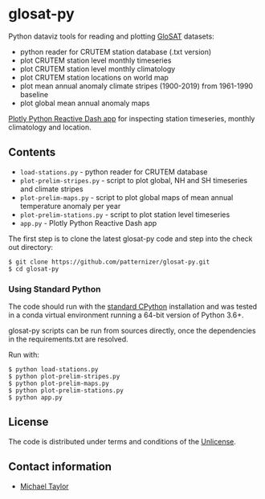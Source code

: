 # glosat-py

Python dataviz tools for reading and plotting [GloSAT](https://www.glosat.org) datasets:

* python reader for CRUTEM station database (.txt version)
* plot CRUTEM station level monthly timeseries
* plot CRUTEM station level monthly climatology
* plot CRUTEM station locations on world map
* plot mean annual anomaly climate stripes (1900-2019) from 1961-1990 baseline
* plot global mean annual anomaly maps

[Plotly Python Reactive Dash app](https://patternizer-crutem5.herokuapp.com) for inspecting station timeseries, monthly climatology and location.

## Contents

* `load-stations.py` - python reader for CRUTEM database
* `plot-prelim-stripes.py` - script to plot global, NH and SH timeseries and climate stripes
* `plot-prelim-maps.py` - script to plot global maps of mean annual temperature anomaly per year 
* `plot-prelim-stations.py` - script to plot station level timeseries
* `app.py` - Plotly Python Reactive Dash app

The first step is to clone the latest glosat-py code and step into the check out directory: 

    $ git clone https://github.com/patternizer/glosat-py.git
    $ cd glosat-py

### Using Standard Python

The code should run with the [standard CPython](https://www.python.org/downloads/) installation and was tested 
in a conda virtual environment running a 64-bit version of Python 3.6+.

glosat-py scripts can be run from sources directly, once the dependencies in the requirements.txt are resolved.

Run with:

    $ python load-stations.py
    $ python plot-prelim-stripes.py
    $ python plot-prelim-maps.py
    $ python plot-prelim-stations.py
    $ python app.py

## License

The code is distributed under terms and conditions of the [Unlicense](https://github.com/patternizer/glosat-py/blob/master/LICENSE).

## Contact information

* [Michael Taylor](michael.a.taylor@uea.ac.uk)

